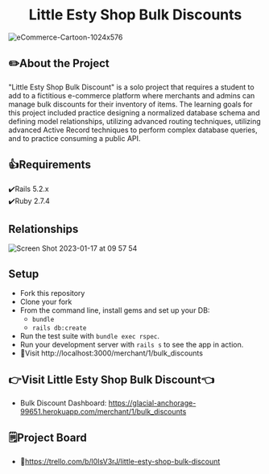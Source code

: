 # <center>Little Esty Shop Bulk Discounts</center>
![eCommerce-Cartoon-1024x576](https://user-images.githubusercontent.com/111314699/213001340-ed6f1e41-d9ca-485d-99eb-74c4c4193c33.png)


## :pencil2:About the Project

"Little Esty Shop Bulk Discount" is a solo project that requires a student to add to a fictitious e-commerce platform where merchants and admins can manage bulk discounts for their inventory of items. The learning goals for this project included practice designing a normalized database schema and defining model relationships, utilizing advanced routing techniques, utilizing advanced Active Record techniques to perform complex database queries, and to practice consuming a public API.

## :thumbsup:Requirements<br>
:heavy_check_mark:Rails 5.2.x<br>
:heavy_check_mark:Ruby 2.7.4

## Relationships
![Screen Shot 2023-01-17 at 09 57 54](https://user-images.githubusercontent.com/111314699/212998901-1dedee44-1ebd-4e73-8e03-d7c4219a2763.png)

## Setup

* Fork this repository
* Clone your fork
* From the command line, install gems and set up your DB:
    * `bundle`
    * `rails db:create`
* Run the test suite with `bundle exec rspec`.
* Run your development server with `rails s` to see the app in action.
* :link:Visit http://localhost:3000/merchant/1/bulk_discounts

## :point_right:Visit Little Esty Shop Bulk Discount:point_left:
* Bulk Discount Dashboard: https://glacial-anchorage-99651.herokuapp.com/merchant/1/bulk_discounts

## :spiral_notepad:Project Board
* :link:https://trello.com/b/l0IsV3rJ/little-esty-shop-bulk-discount

